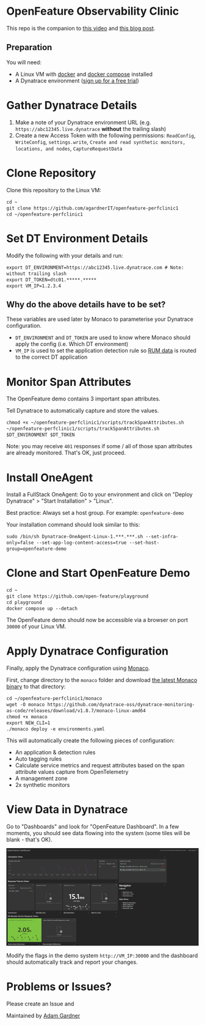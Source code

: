 # OpenFeature Observability Clinic

This repo is the companion to [this video](https://www.youtube.com/watch?v=efP2AqZ4BMg) and [this blog post](https://example.com/TODO).

## Preparation

You will need:

- A Linux VM with [docker](https://docs.docker.com/engine/install/) and [docker compose](https://docs.docker.com/compose/install/linux/) installed
- A Dynatrace environment ([sign up for a free trial](https://dynatrace.com/trial))

# Gather Dynatrace Details
1. Make a note of your Dynatrace environment URL (e.g. `https://abc12345.live.dynatrace` **without** the trailing slash)
2. Create a new Access Token with the following permissions: `ReadConfig`, `WriteConfig`, `settings.write`, `Create and read synthetic monitors, locations, and nodes`, `CaptureRequestData`

# Clone Repository
Clone this repository to the Linux VM:

```
cd ~
git clone https://github.com/agardnerIT/openfeature-perfclinic1
cd ~/openfeature-perfclinic1
```

# Set DT Environment Details

Modify the following with your details and run:
```
export DT_ENVIRONMENT=https://abc12345.live.dynatrace.com # Note: without trailing slash
export DT_TOKEN=dtc01.*****.*****
export VM_IP=1.2.3.4
```

## Why do the above details have to be set?
These variables are used later by Monaco to parameterise your Dynatrace configuration.

- `DT_ENVIRONMENT` and `DT_TOKEN` are used to know where Monaco should apply the config (i.e. Which DT environment)
- `VM_IP` is used to set the application detection rule so [RUM data](https://www.dynatrace.com/support/help/how-to-use-dynatrace/real-user-monitoring) is routed to the correct DT application


# Monitor Span Attributes
The OpenFeature demo contains 3 important span attributes.

Tell Dynatrace to automatically capture and store the values.

```
chmod +x ~/openfeature-perfclinic1/scripts/trackSpanAttributes.sh
~/openfeature-perfclinic1/scripts/trackSpanAttributes.sh $DT_ENVIRONMENT $DT_TOKEN
```

Note: you may receive `401` responses if some / all of those span attributes are already monitored. That's OK, just proceed.

# Install OneAgent
Install a FullStack OneAgent: Go to your environment and click on "Deploy Dynatrace" > "Start Installation" > "Linux".

Best practice: Always set a host group. For example: `openfeature-demo`

Your installation command should look similar to this:
```
sudo /bin/sh Dynatrace-OneAgent-Linux-1.***.***.sh --set-infra-only=false --set-app-log-content-access=true --set-host-group=openfeature-demo
```

# Clone and Start OpenFeature Demo
```
cd ~
git clone https://github.com/open-feature/playground
cd playground
docker compose up --detach
```

The OpenFeature demo should now be accessible via a browser on port `30000` of your Linux VM.

# Apply Dynatrace Configuration

Finally, apply the Dynatrace configuration using [Monaco](https://dynatrace-oss.github.io/dynatrace-monitoring-as-code/).

First, change directory to the `monaco` folder and download [the latest Monaco binary](https://github.com/dynatrace-oss/dynatrace-monitoring-as-code/releases) to that directory:

```
cd ~/openfeature-perfclinic1/monaco
wget -O monaco https://github.com/dynatrace-oss/dynatrace-monitoring-as-code/releases/download/v1.8.7/monaco-linux-amd64
chmod +x monaco
export NEW_CLI=1
./monaco deploy -e environments.yaml
```

This will automatically create the following pieces of configuration:

- An application & detection rules
- Auto tagging rules
- Calculate service metrics and request attributes based on the span attribute values capture from OpenTelemetry
- A management zone
- 2x synthetic monitors

# View Data in Dynatrace

Go to "Dashboards" and look for "OpenFeature Dashboard". In a few moments, you should see data flowing into the system (some tiles will be blank - that's OK).

![](assets/dt_dashboard.png)

Modify the flags in the demo system `http://VM_IP:30000` and the dashboard should automatically track and report your changes.

# Problems or Issues?

Please create an Issue and

Maintained by [Adam Gardner](https://www.linkedin.com/in/agardner1/)